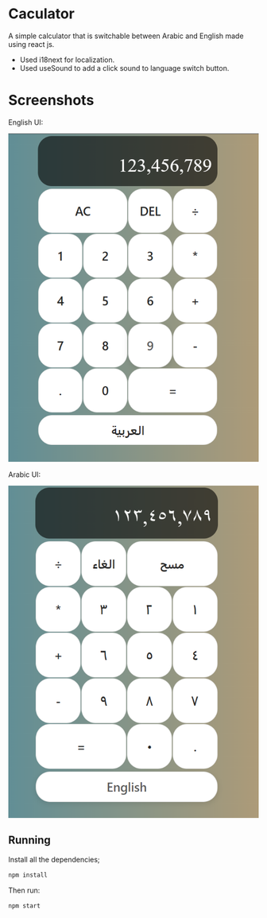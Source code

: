 # Caculator

A simple calculator that is switchable between Arabic and English made using react js.

- Used i18next for localization.
- Used useSound to add a click sound to language switch button.

# Screenshots

English UI:

![App Screenshot](./src/Images/README/ar-en-calc-1.png)

Arabic UI:

![App Screenshot](./src/Images/README/ar-en-calc-2.png)

## Running

Install all the dependencies;

```bash
npm install
```

Then run:

```bash
npm start
```
